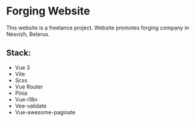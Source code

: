 # Forging Website

This website is a freelance project. Website promotes forging company in Nesvizh, Belarus.

## Stack:
 - Vue 3
 - Vite
 - Scss
 - Vue Router
 - Pinia
 - Vue-i18n
 - Vee-validate
 - Vue-awesome-paginate
